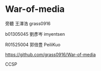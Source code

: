 War-of-media
============

旁聽 王澤浩 grass0916

b01305045 劉彥岑 imyentsen

R01525004 郭倍豊 PeiliKuo

https://github.com/grass0916/War-of-media


CCSP
